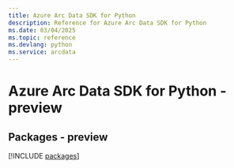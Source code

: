 ```yaml
---
title: Azure Arc Data SDK for Python
description: Reference for Azure Arc Data SDK for Python
ms.date: 03/04/2025
ms.topic: reference
ms.devlang: python
ms.service: arcdata
---
```

# Azure Arc Data SDK for Python - preview
## Packages - preview
[!INCLUDE [packages](arc-data-index.md)]